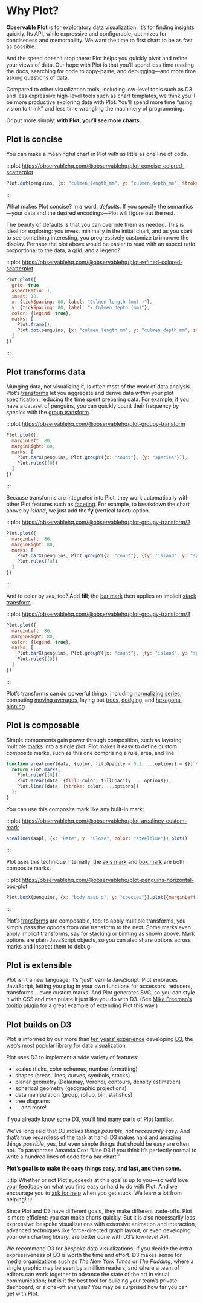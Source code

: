 <script setup>

import * as Plot from "@observablehq/plot";
import * as d3 from "d3";
import aapl from "./data/aapl.ts";
import penguins from "./data/penguins.ts";

function arealineY(data, {color, fillOpacity = 0.1, ...options} = {}) {
  return Plot.marks(
    Plot.ruleY([0]),
    Plot.areaY(data, {fill: color, fillOpacity, ...options}),
    Plot.lineY(data, {stroke: color, ...options})
  );
}

</script>

# Why Plot?

**Observable Plot** is for exploratory data visualization. It’s for finding insights quickly. Its API, while expressive and configurable, optimizes for conciseness and memorability. We want the time to first chart to be as fast as possible.

And the speed doesn’t stop there: Plot helps you quickly pivot and refine your views of data. Our hope with Plot is that you’ll spend less time reading the docs, searching for code to copy-paste, and debugging—and more time asking questions of data.

Compared to other visualization tools, including low-level tools such as D3 and less expressive high-level tools such as chart templates, we think you’ll be more productive exploring data with Plot. You’ll spend more time “using vision to think” and less time wrangling the machinery of programming.

Or put more simply: **with Plot, you’ll see more charts.**

## Plot is concise

You can make a meaningful chart in Plot with as little as one line of code.

:::plot https://observablehq.com/@observablehq/plot-concise-colored-scatterplot
```js
Plot.dot(penguins, {x: "culmen_length_mm", y: "culmen_depth_mm", stroke: "species"}).plot()
```
:::

What makes Plot concise? In a word: *defaults*. If you specify the semantics—your data and the desired encodings—Plot will figure out the rest.

The beauty of defaults is that you can override them as needed. This is ideal for exploring: you invest minimally in the initial chart, and as you start to see something interesting, you progressively customize to improve the display. Perhaps the plot above would be easier to read with an aspect ratio proportional to the data, a grid, and a legend?

:::plot https://observablehq.com/@observablehq/plot-refined-colored-scatterplot
```js
Plot.plot({
  grid: true,
  aspectRatio: 1,
  inset: 10,
  x: {tickSpacing: 80, label: "Culmen length (mm) →"},
  y: {tickSpacing: 80, label: "↑ Culmen depth (mm)"},
  color: {legend: true},
  marks: [
    Plot.frame(),
    Plot.dot(penguins, {x: "culmen_length_mm", y: "culmen_depth_mm", stroke: "species"})
  ]
})
```
:::

## Plot transforms data

Munging data, not visualizing it, is often most of the work of data analysis. Plot’s [transforms](./features/transforms.md) let you aggregate and derive data *within* your plot specification, reducing the time spent preparing data. For example, if you have a dataset of penguins, you can quickly count their frequency by *species* with the [group transform](./transforms/group.md).

:::plot https://observablehq.com/@observablehq/plot-groupy-transform
```js
Plot.plot({
  marginLeft: 80,
  marginRight: 80,
  marks: [
    Plot.barX(penguins, Plot.groupY({x: "count"}, {y: "species"})),
    Plot.ruleX([0])
  ]
})
```
:::

Because transforms are integrated into Plot, they work automatically with other Plot features such as [faceting](./features/facets.md). For example, to breakdown the chart above by *island*, we just add the **fy** (vertical facet) option.

:::plot https://observablehq.com/@observablehq/plot-groupy-transform/2
```js
Plot.plot({
  marginLeft: 80,
  marginRight: 80,
  marks: [
    Plot.barX(penguins, Plot.groupY({x: "count"}, {fy: "island", y: "species"})),
    Plot.ruleX([0])
  ]
})
```
:::

And to color by *sex*, too? Add **fill**; the [bar mark](./marks/bar.md) then applies an implicit [stack transform](./transforms/stack.md).

:::plot https://observablehq.com/@observablehq/plot-groupy-transform/3
```js
Plot.plot({
  marginLeft: 80,
  marginRight: 80,
  color: {legend: true},
  marks: [
    Plot.barX(penguins, Plot.groupY({x: "count"}, {fy: "island", y: "species", fill: "sex"})),
    Plot.ruleX([0])
  ]
})
```
:::

Plot’s transforms can do powerful things, including [normalizing series](./transforms/normalize.md), computing [moving averages](./transforms/window.md), laying out [trees](./marks/tree.md), [dodging](./transforms/dodge.md), and [hexagonal binning](./transforms/hexbin.md).

## Plot is composable

Simple components gain power through composition, such as layering multiple [marks](./features/marks.md) into a single plot. Plot makes it easy to define custom composite marks, such as this one comprising a rule, area, and line:

```js
function arealineY(data, {color, fillOpacity = 0.1, ...options} = {}) {
  return Plot.marks(
    Plot.ruleY([0]),
    Plot.areaY(data, {fill: color, fillOpacity, ...options}),
    Plot.lineY(data, {stroke: color, ...options})
  );
}
```

You can use this composite mark like any built-in mark:

:::plot https://observablehq.com/@observablehq/plot-arealiney-custom-mark
```js
arealineY(aapl, {x: "Date", y: "Close", color: "steelblue"}).plot()
```
:::

Plot uses this technique internally: the [axis mark](./marks/axis.md) and [box mark](./marks/box.md) are both composite marks.

:::plot https://observablehq.com/@observablehq/plot-penguins-horizontal-box-plot
```js
Plot.boxX(penguins, {x: "body_mass_g", y: "species"}).plot({marginLeft: 60, y: {label: null}})
```
:::

Plot’s [transforms](./features/transforms.md) are composable, too: to apply multiple transforms, you simply pass the *options* from one transform to the next. Some marks even apply implicit transforms, say for [stacking](./transforms/stack.md) or [binning](./transforms/bin.md) as shown [above](#plot-transforms-data). Mark options are plain JavaScript objects, so you can also share options across marks and inspect them to debug.

## Plot is extensible

Plot isn’t a new language; it’s “just” vanilla JavaScript. Plot embraces JavaScript, letting you plug in your own functions for accessors, reducers, transforms… even custom marks! And Plot generates SVG, so you can style it with CSS and manipulate it just like you do with D3. (See [Mike Freeman’s tooltip plugin](https://observablehq.com/@mkfreeman/plot-tooltip) for a great example of extending Plot this way.)

## Plot builds on D3

Plot is informed by our more than [ten years’ experience](https://observablehq.com/@mbostock/10-years-of-open-source-visualization) developing [D3](https://d3js.org), the web’s most popular library for data visualization.

Plot uses D3 to implement a wide variety of features:

- scales (ticks, color schemes, number formatting)
- shapes (areas, lines, curves, symbols, stacks)
- planar geometry (Delaunay, Voronoi, contours, density estimation)
- spherical geometry (geographic projections)
- data manipulation (group, rollup, bin, statistics)
- tree diagrams
- … and more!

If you already know some D3, you’ll find many parts of Plot familiar.

We’ve long said that *D3 makes things possible, not necessarily easy.* And that’s true regardless of the task at hand. D3 makes hard and amazing things *possible*, yes, but even simple things that should be easy are often not. To paraphrase Amanda Cox: “Use D3 if you think it’s perfectly normal to write a hundred lines of code for a bar chart.”

**Plot’s goal is to make the easy things easy, and fast, and then some.**

:::tip
Whether or not Plot succeeds at this goal is up to you—so we’d love [your feedback](https://talk.observablehq.com/c/site-feedback/3) on what you find easy or hard to do with Plot. And we encourage you to [ask for help](https://talk.observablehq.com/c/help/6) when you get stuck. We learn a lot from helping!
:::

Since Plot and D3 have different goals, they make different trade-offs. Plot is more efficient: you can make charts quickly. But it is also necessarily less expressive: bespoke visualizations with extensive animation and interaction, advanced techniques like force-directed graph layout, or even developing your own charting library, are better done with D3’s low-level API.

We recommend D3 for *bespoke* data visualizations, if you decide the extra expressiveness of D3 is worth the time and effort. D3 makes sense for media organizations such as *The New York Times* or *The Pudding*, where a single graphic may be seen by a million readers, and where a team of editors can work together to advance the state of the art in visual communication; but is it the best tool for building your team’s private dashboard, or a one-off analysis? You may be surprised how far you can get with Plot.
